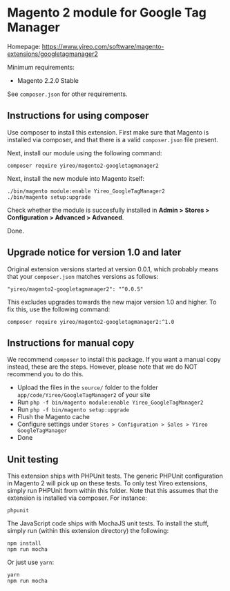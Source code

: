# Magento 2 module for Google Tag Manager
Homepage: https://www.yireo.com/software/magento-extensions/googletagmanager2

Minimum requirements:
* Magento 2.2.0 Stable

See `composer.json` for other requirements.

## Instructions for using composer
Use composer to install this extension. First make sure that Magento is installed via composer, and that there is a valid `composer.json` file present.

Next, install our module using the following command:

    composer require yireo/magento2-googletagmanager2

Next, install the new module into Magento itself:

    ./bin/magento module:enable Yireo_GoogleTagManager2
    ./bin/magento setup:upgrade

Check whether the module is succesfully installed in **Admin > Stores >
Configuration > Advanced > Advanced**.

Done.

## Upgrade notice for version 1.0 and later
Original extension versions started at version 0.0.1, which probably means that your `composer.json` matches versions as follows:

    "yireo/magento2-googletagmanager2": "^0.0.5"
    
This excludes upgrades towards the new major version 1.0 and higher. To fix this, use the following command:

    composer require yireo/magento2-googletagmanager2:^1.0

## Instructions for manual copy
We recommend `composer` to install this package. If you want a manual copy instead, these are the steps. However, please note that we do NOT recommend you to do this.

* Upload the files in the `source/` folder to the folder `app/code/Yireo/GoogleTagManager2` of your site
* Run `php -f bin/magento module:enable Yireo_GoogleTagManager2`
* Run `php -f bin/magento setup:upgrade`
* Flush the Magento cache
* Configure settings under `Stores > Configuration > Sales > Yireo GoogleTagManager`
* Done

## Unit testing
This extension ships with PHPUnit tests. The generic PHPUnit configuration in Magento 2 will pick up on these
tests. To only test Yireo extensions, simply run PHPUnit from within this folder. Note that this assumes that
the extension is installed via composer. For instance:

    phpunit

The JavaScript code ships with MochaJS unit tests. To install the stuff, simply run (within this extension directory) the following:

    npm install
    npm run mocha

Or just use `yarn`:

    yarn
    npm run mocha
